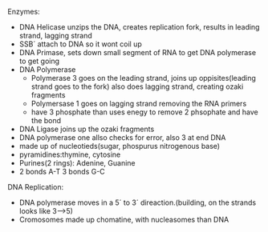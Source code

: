 Enzymes:
 - DNA Helicase unzips the DNA, creates replication fork, results in leading strand, lagging strand
 - SSB´ attach to DNA so it wont coil up
 - DNA Primase, sets down small segment of RNA to get DNA polymerase to get going
 - DNA Polymerase
	 - Polymerase 3 goes on the leading strand, joins up oppisites(leading strand goes to the fork) also does  lagging strand, creating ozaki fragments
	 - Polymersase 1 goes on lagging strand removing the RNA primers
	 - have 3 phosphate than uses enegy to remove 2 phsophate and have the bond
 - DNA Ligase joins up the ozaki fragments
 - DNA polymerase one allso checks for error, also 3 at end
 DNA
  - made up of nucleotieds(sugar, phospurus nitrogenous base)
  - pyramidines:thymine, cytosine
  - Purines(2 rings): Adenine, Guanine
  - 2 bonds A-T 3 bonds G-C

DNA Replication:
 - DNA polymerase moves in a 5´ to 3´ direaction.(building, on the strands looks like 3-->5)
 - Cromosomes made up chomatine, with nucleasomes than DNA
<!--stackedit_data:
eyJoaXN0b3J5IjpbNTA2MTA3MzYxLC0yMDg4NzQ2NjEyXX0=
-->